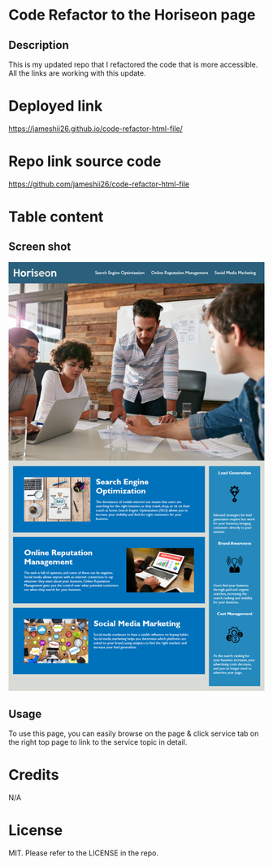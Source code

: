 # Code Refactor to the Horiseon page

## Description
This is my updated repo that I refactored the code that is more accessible. All the links are working with this update. 

# Deployed link
https://jameshii26.github.io/code-refactor-html-file/

# Repo link source code
https://github.com/jameshii26/code-refactor-html-file

# Table content

## Screen shot
![alt text](/screenshot.png)


## Usage
To use this page, you can easily browse on the page & click service tab on the right top page to link to the service topic in detail.

# Credits
N/A

# License
MIT. Please refer to the LICENSE in the repo.

